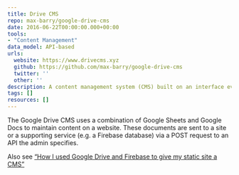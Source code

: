 ```yaml
---
title: Drive CMS
repo: max-barry/google-drive-cms
date: 2016-06-22T00:00:00.000+00:00
tools:
- "Content Management"
data_model: API-based
urls:
  website: https://www.drivecms.xyz
  github: https://github.com/max-barry/google-drive-cms
  twitter: ''
  other: ''
description: A content management system (CMS) built on an interface everyone understands.
tags: []
resources: []
---
```

The Google Drive CMS uses a combination of Google Sheets and Google Docs to maintain content on a website. These documents are sent to a site or a supporting service (e.g. a Firebase database) via a POST request to an API the admin specifies.

Also see [“How I used Google Drive and Firebase to give my static site a CMS”](https://words.mxbry.com/how-i-used-google-drive-and-firebase-to-give-my-static-site-a-cms-7226e01a51b5#.dm0n2lmmb)
